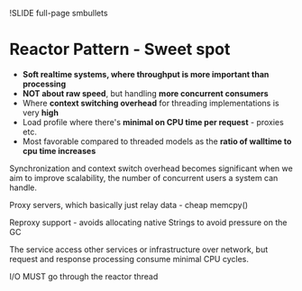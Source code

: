 !SLIDE full-page smbullets

# Reactor Pattern - Sweet spot #

* __Soft realtime systems, where throughput is more important than processing__ 
* __NOT about raw speed__, but handling __more concurrent consumers__
* Where __context switching overhead__ for threading implementations is very __high__
* Load profile where there's __minimal on CPU time per request__ - proxies etc.
* Most favorable compared to threaded models as the __ratio of walltime to cpu time increases__

<p class="notes">
Synchronization and context switch overhead becomes significant when we aim to improve scalability, the number of concurrent users a system can handle.

Proxy servers, which basically just relay data - cheap memcpy()

Reproxy support - avoids allocating native Strings to avoid pressure on the GC

The service access other services or infrastructure over network, but request and response processing
consume minimal CPU cycles.

I/O MUST go through the reactor thread
</p>
